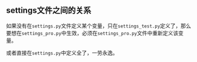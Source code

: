 ## settings文件之间的关系

如果没有在`settings.py`文件定义某个变量，只在`settings_test.py`定义了，那么要想在`settings_pro.py`中生效，必须在`settings_pro.py`文件中重新定义该变量。

或者直接在`settings.py`中定义全了，一劳永逸。